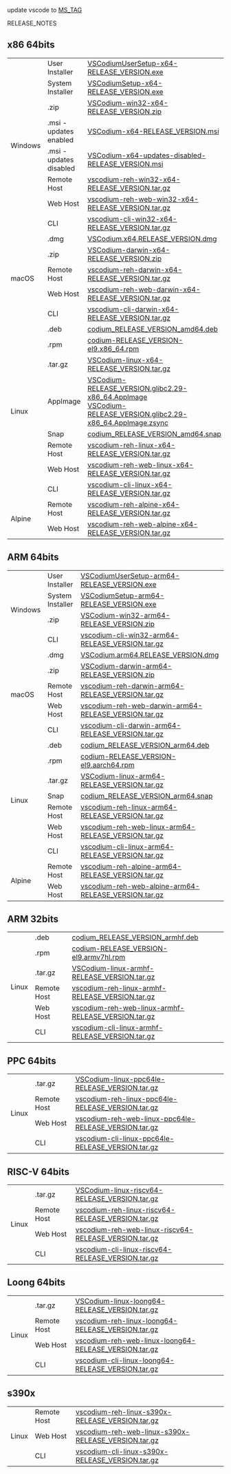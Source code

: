 update vscode to [MS_TAG](https://code.visualstudio.com/updates/vMS_TAG_SHORT)

RELEASE_NOTES

## x86 64bits

<table>
  <tr>
    <td rowspan="8">Windows</td>
    <td>User Installer</td>
    <td><a href="https://github.com/VSCodium/vscodium/releases/download/RELEASE_VERSION/VSCodiumUserSetup-x64-RELEASE_VERSION.exe">VSCodiumUserSetup-x64-RELEASE_VERSION.exe</a></td>
  </tr>
  <tr>
    <td>System Installer</td>
    <td><a href="https://github.com/VSCodium/vscodium/releases/download/RELEASE_VERSION/VSCodiumSetup-x64-RELEASE_VERSION.exe">VSCodiumSetup-x64-RELEASE_VERSION.exe</a></td>
  </tr>
  <tr>
    <td>.zip</td>
    <td><a href="https://github.com/VSCodium/vscodium/releases/download/RELEASE_VERSION/VSCodium-win32-x64-RELEASE_VERSION.zip">VSCodium-win32-x64-RELEASE_VERSION.zip</a></td>
  </tr>
  <tr>
    <td>.msi - updates enabled</td>
    <td><a href="https://github.com/VSCodium/vscodium/releases/download/RELEASE_VERSION/VSCodium-x64-RELEASE_VERSION.msi">VSCodium-x64-RELEASE_VERSION.msi</a></td>
  </tr>
  <tr>
    <td>.msi - updates disabled</td>
    <td><a href="https://github.com/VSCodium/vscodium/releases/download/RELEASE_VERSION/VSCodium-x64-updates-disabled-RELEASE_VERSION.msi">VSCodium-x64-updates-disabled-RELEASE_VERSION.msi</a></td>
  </tr>
  <tr>
    <td>Remote Host</td>
    <td><a href="https://github.com/VSCodium/vscodium/releases/download/RELEASE_VERSION/vscodium-reh-win32-x64-RELEASE_VERSION.tar.gz">vscodium-reh-win32-x64-RELEASE_VERSION.tar.gz</a></td>
  </tr>
  <tr>
    <td>Web Host</td>
    <td><a href="https://github.com/VSCodium/vscodium/releases/download/RELEASE_VERSION/vscodium-reh-web-win32-x64-RELEASE_VERSION.tar.gz">vscodium-reh-web-win32-x64-RELEASE_VERSION.tar.gz</a></td>
  </tr>
  <tr>
    <td>CLI</td>
    <td><a href="https://github.com/VSCodium/vscodium/releases/download/RELEASE_VERSION/vscodium-cli-win32-x64-RELEASE_VERSION.tar.gz">vscodium-cli-win32-x64-RELEASE_VERSION.tar.gz</a></td>
  </tr>
  <tr>
    <td rowspan="5">macOS</td>
    <td>.dmg</td>
    <td><a href="https://github.com/VSCodium/vscodium/releases/download/RELEASE_VERSION/VSCodium.x64.RELEASE_VERSION.dmg">VSCodium.x64.RELEASE_VERSION.dmg</a></td>
  </tr>
  <tr>
    <td>.zip</td>
    <td><a href="https://github.com/VSCodium/vscodium/releases/download/RELEASE_VERSION/VSCodium-darwin-x64-RELEASE_VERSION.zip">VSCodium-darwin-x64-RELEASE_VERSION.zip</a></td>
  </tr>
  <tr>
    <td>Remote Host</td>
    <td><a href="https://github.com/VSCodium/vscodium/releases/download/RELEASE_VERSION/vscodium-reh-darwin-x64-RELEASE_VERSION.tar.gz">vscodium-reh-darwin-x64-RELEASE_VERSION.tar.gz</a></td>
  </tr>
  <tr>
    <td>Web Host</td>
    <td><a href="https://github.com/VSCodium/vscodium/releases/download/RELEASE_VERSION/vscodium-reh-web-darwin-x64-RELEASE_VERSION.tar.gz">vscodium-reh-web-darwin-x64-RELEASE_VERSION.tar.gz</a></td>
  </tr>
  <tr>
    <td>CLI</td>
    <td><a href="https://github.com/VSCodium/vscodium/releases/download/RELEASE_VERSION/vscodium-cli-darwin-x64-RELEASE_VERSION.tar.gz">vscodium-cli-darwin-x64-RELEASE_VERSION.tar.gz</a></td>
  </tr>
  <tr>
  <td rowspan="8">Linux</td>
    <td>.deb</td>
    <td><a href="https://github.com/VSCodium/vscodium/releases/download/RELEASE_VERSION/codium_RELEASE_VERSION_amd64.deb">codium_RELEASE_VERSION_amd64.deb</a></td>
  </tr>
  <tr>
    <td>.rpm</td>
    <td><a href="https://github.com/VSCodium/vscodium/releases/download/RELEASE_VERSION/codium-RELEASE_VERSION-el9.x86_64.rpm">codium-RELEASE_VERSION-el9.x86_64.rpm</a></td>
  </tr>
  <tr>
    <td>.tar.gz</td>
    <td><a href="https://github.com/VSCodium/vscodium/releases/download/RELEASE_VERSION/VSCodium-linux-x64-RELEASE_VERSION.tar.gz">VSCodium-linux-x64-RELEASE_VERSION.tar.gz</a></td>
  </tr>
  <tr>
    <td>AppImage</td>
    <td>
      <a href="https://github.com/VSCodium/vscodium/releases/download/RELEASE_VERSION/VSCodium-RELEASE_VERSION.glibc2.29-x86_64.AppImage">VSCodium-RELEASE_VERSION.glibc2.29-x86_64.AppImage</a><br />
      <a href="https://github.com/VSCodium/vscodium/releases/download/RELEASE_VERSION/VSCodium-RELEASE_VERSION.glibc2.29-x86_64.AppImage.zsync">VSCodium-RELEASE_VERSION.glibc2.29-x86_64.AppImage.zsync</a>
    </td>
  </tr>
  <tr>
    <td>Snap</td>
    <td><a href="https://github.com/VSCodium/vscodium/releases/download/RELEASE_VERSION/codium_RELEASE_VERSION_amd64.snap">codium_RELEASE_VERSION_amd64.snap</a></td>
  </tr>
  <tr>
    <td>Remote Host</td>
    <td><a href="https://github.com/VSCodium/vscodium/releases/download/RELEASE_VERSION/vscodium-reh-linux-x64-RELEASE_VERSION.tar.gz">vscodium-reh-linux-x64-RELEASE_VERSION.tar.gz</a></td>
  </tr>
  <tr>
    <td>Web Host</td>
    <td><a href="https://github.com/VSCodium/vscodium/releases/download/RELEASE_VERSION/vscodium-reh-web-linux-x64-RELEASE_VERSION.tar.gz">vscodium-reh-web-linux-x64-RELEASE_VERSION.tar.gz</a></td>
  </tr>
  <tr>
    <td>CLI</td>
    <td><a href="https://github.com/VSCodium/vscodium/releases/download/RELEASE_VERSION/vscodium-cli-linux-x64-RELEASE_VERSION.tar.gz">vscodium-cli-linux-x64-RELEASE_VERSION.tar.gz</a></td>
  </tr>
  <tr>
    <td rowspan="2">Alpine</td>
    <td>Remote Host</td>
    <td><a href="https://github.com/VSCodium/vscodium/releases/download/RELEASE_VERSION/vscodium-reh-alpine-x64-RELEASE_VERSION.tar.gz">vscodium-reh-alpine-x64-RELEASE_VERSION.tar.gz</a></td>
  </tr>
  <tr>
    <td>Web Host</td>
    <td><a href="https://github.com/VSCodium/vscodium/releases/download/RELEASE_VERSION/vscodium-reh-web-alpine-x64-RELEASE_VERSION.tar.gz">vscodium-reh-web-alpine-x64-RELEASE_VERSION.tar.gz</a></td>
  </tr>
</table>

## ARM 64bits

<table>
  <tr>
    <td rowspan="4">Windows</td>
    <td>User Installer</td>
    <td><a href="https://github.com/VSCodium/vscodium/releases/download/RELEASE_VERSION/VSCodiumUserSetup-arm64-RELEASE_VERSION.exe">VSCodiumUserSetup-arm64-RELEASE_VERSION.exe</a></td>
  </tr>
  <tr>
    <td>System Installer</td>
    <td><a href="https://github.com/VSCodium/vscodium/releases/download/RELEASE_VERSION/VSCodiumSetup-arm64-RELEASE_VERSION.exe">VSCodiumSetup-arm64-RELEASE_VERSION.exe</a></td>
  </tr>
  <tr>
    <td>.zip</td>
    <td><a href="https://github.com/VSCodium/vscodium/releases/download/RELEASE_VERSION/VSCodium-win32-arm64-RELEASE_VERSION.zip">VSCodium-win32-arm64-RELEASE_VERSION.zip</a></td>
  </tr>
  <tr>
    <td>CLI</td>
    <td><a href="https://github.com/VSCodium/vscodium/releases/download/RELEASE_VERSION/vscodium-cli-win32-arm64-RELEASE_VERSION.tar.gz">vscodium-cli-win32-arm64-RELEASE_VERSION.tar.gz</a></td>
  </tr>
  <tr>
    <td rowspan="5">macOS</td>
    <td>.dmg</td>
    <td><a href="https://github.com/VSCodium/vscodium/releases/download/RELEASE_VERSION/VSCodium.arm64.RELEASE_VERSION.dmg">VSCodium.arm64.RELEASE_VERSION.dmg</a></td>
  </tr>
  <tr>
    <td>.zip</td>
    <td><a href="https://github.com/VSCodium/vscodium/releases/download/RELEASE_VERSION/VSCodium-darwin-arm64-RELEASE_VERSION.zip">VSCodium-darwin-arm64-RELEASE_VERSION.zip</a></td>
  </tr>
  <tr>
    <td>Remote Host</td>
    <td><a href="https://github.com/VSCodium/vscodium/releases/download/RELEASE_VERSION/vscodium-reh-darwin-arm64-RELEASE_VERSION.tar.gz">vscodium-reh-darwin-arm64-RELEASE_VERSION.tar.gz</a></td>
  </tr>
  <tr>
    <td>Web Host</td>
    <td><a href="https://github.com/VSCodium/vscodium/releases/download/RELEASE_VERSION/vscodium-reh-web-darwin-arm64-RELEASE_VERSION.tar.gz">vscodium-reh-web-darwin-arm64-RELEASE_VERSION.tar.gz</a></td>
  </tr>
  <tr>
    <td>CLI</td>
    <td><a href="https://github.com/VSCodium/vscodium/releases/download/RELEASE_VERSION/vscodium-cli-darwin-arm64-RELEASE_VERSION.tar.gz">vscodium-cli-darwin-arm64-RELEASE_VERSION.tar.gz</a></td>
  </tr>
  <tr>
    <td rowspan="7">Linux</td>
    <td>.deb</td>
    <td><a href="https://github.com/VSCodium/vscodium/releases/download/RELEASE_VERSION/codium_RELEASE_VERSION_arm64.deb">codium_RELEASE_VERSION_arm64.deb</a></td>
  </tr>
  <tr>
    <td>.rpm</td>
    <td><a href="https://github.com/VSCodium/vscodium/releases/download/RELEASE_VERSION/codium-RELEASE_VERSION-el9.aarch64.rpm">codium-RELEASE_VERSION-el9.aarch64.rpm</a></td>
  </tr>
  <tr>
    <td>.tar.gz</td>
    <td><a href="https://github.com/VSCodium/vscodium/releases/download/RELEASE_VERSION/VSCodium-linux-arm64-RELEASE_VERSION.tar.gz">VSCodium-linux-arm64-RELEASE_VERSION.tar.gz</a></td>
  </tr>
  <tr>
    <td>Snap</td>
    <td><a href="https://github.com/VSCodium/vscodium/releases/download/RELEASE_VERSION/codium_RELEASE_VERSION_arm64.snap">codium_RELEASE_VERSION_arm64.snap</a></td>
  </tr>
  <tr>
    <td>Remote Host</td>
    <td><a href="https://github.com/VSCodium/vscodium/releases/download/RELEASE_VERSION/vscodium-reh-linux-arm64-RELEASE_VERSION.tar.gz">vscodium-reh-linux-arm64-RELEASE_VERSION.tar.gz</a></td>
  </tr>
  <tr>
    <td>Web Host</td>
    <td><a href="https://github.com/VSCodium/vscodium/releases/download/RELEASE_VERSION/vscodium-reh-web-linux-arm64-RELEASE_VERSION.tar.gz">vscodium-reh-web-linux-arm64-RELEASE_VERSION.tar.gz</a></td>
  </tr>
  <tr>
    <td>CLI</td>
    <td><a href="https://github.com/VSCodium/vscodium/releases/download/RELEASE_VERSION/vscodium-cli-linux-arm64-RELEASE_VERSION.tar.gz">vscodium-cli-linux-arm64-RELEASE_VERSION.tar.gz</a></td>
  </tr>
  <tr>
    <td rowspan="2">Alpine</td>
    <td>Remote Host</td>
    <td><a href="https://github.com/VSCodium/vscodium/releases/download/RELEASE_VERSION/vscodium-reh-alpine-arm64-RELEASE_VERSION.tar.gz">vscodium-reh-alpine-arm64-RELEASE_VERSION.tar.gz</a></td>
  </tr>
  <tr>
    <td>Web Host</td>
    <td><a href="https://github.com/VSCodium/vscodium/releases/download/RELEASE_VERSION/vscodium-reh-web-alpine-arm64-RELEASE_VERSION.tar.gz">vscodium-reh-web-alpine-arm64-RELEASE_VERSION.tar.gz</a></td>
  </tr>
</table>

## ARM 32bits

<table>
  <tr>
    <td rowspan="6">Linux</td>
    <td>.deb</td>
    <td><a href="https://github.com/VSCodium/vscodium/releases/download/RELEASE_VERSION/codium_RELEASE_VERSION_armhf.deb">codium_RELEASE_VERSION_armhf.deb</a></td>
  </tr>
  <tr>
    <td>.rpm</td>
    <td><a href="https://github.com/VSCodium/vscodium/releases/download/RELEASE_VERSION/codium-RELEASE_VERSION-el9.armv7hl.rpm">codium-RELEASE_VERSION-el9.armv7hl.rpm</a></td>
  </tr>
  <tr>
    <td>.tar.gz</td>
    <td><a href="https://github.com/VSCodium/vscodium/releases/download/RELEASE_VERSION/VSCodium-linux-armhf-RELEASE_VERSION.tar.gz">VSCodium-linux-armhf-RELEASE_VERSION.tar.gz</a></td>
  </tr>
  <tr>
    <td>Remote Host</td>
    <td><a href="https://github.com/VSCodium/vscodium/releases/download/RELEASE_VERSION/vscodium-reh-linux-armhf-RELEASE_VERSION.tar.gz">vscodium-reh-linux-armhf-RELEASE_VERSION.tar.gz</a></td>
  </tr>
  <tr>
    <td>Web Host</td>
    <td><a href="https://github.com/VSCodium/vscodium/releases/download/RELEASE_VERSION/vscodium-reh-web-linux-armhf-RELEASE_VERSION.tar.gz">vscodium-reh-web-linux-armhf-RELEASE_VERSION.tar.gz</a></td>
  </tr>
  <tr>
    <td>CLI</td>
    <td><a href="https://github.com/VSCodium/vscodium/releases/download/RELEASE_VERSION/vscodium-cli-linux-armhf-RELEASE_VERSION.tar.gz">vscodium-cli-linux-armhf-RELEASE_VERSION.tar.gz</a></td>
  </tr>
</table>

## PPC 64bits

<table>
  <tr>
    <td rowspan="4">Linux</td>
    <td>.tar.gz</td>
    <td><a href="https://github.com/VSCodium/vscodium/releases/download/RELEASE_VERSION/VSCodium-linux-ppc64le-RELEASE_VERSION.tar.gz">VSCodium-linux-ppc64le-RELEASE_VERSION.tar.gz</a></td>
  </tr>
  <tr>
    <td>Remote Host</td>
    <td><a href="https://github.com/VSCodium/vscodium/releases/download/RELEASE_VERSION/vscodium-reh-linux-ppc64le-RELEASE_VERSION.tar.gz">vscodium-reh-linux-ppc64le-RELEASE_VERSION.tar.gz</a></td>
  </tr>
  <tr>
    <td>Web Host</td>
    <td><a href="https://github.com/VSCodium/vscodium/releases/download/RELEASE_VERSION/vscodium-reh-web-linux-ppc64le-RELEASE_VERSION.tar.gz">vscodium-reh-web-linux-ppc64le-RELEASE_VERSION.tar.gz</a></td>
  </tr>
  <tr>
    <td>CLI</td>
    <td><a href="https://github.com/VSCodium/vscodium/releases/download/RELEASE_VERSION/vscodium-cli-linux-ppc64le-RELEASE_VERSION.tar.gz">vscodium-cli-linux-ppc64le-RELEASE_VERSION.tar.gz</a></td>
  </tr>
</table>

## RISC-V 64bits

<table>
  <tr>
    <td rowspan="4">Linux</td>
    <td>.tar.gz</td>
    <td><a href="https://github.com/VSCodium/vscodium/releases/download/RELEASE_VERSION/VSCodium-linux-riscv64-RELEASE_VERSION.tar.gz">VSCodium-linux-riscv64-RELEASE_VERSION.tar.gz</a></td>
  </tr>
  <tr>
    <td>Remote Host</td>
    <td><a href="https://github.com/VSCodium/vscodium/releases/download/RELEASE_VERSION/vscodium-reh-linux-riscv64-RELEASE_VERSION.tar.gz">vscodium-reh-linux-riscv64-RELEASE_VERSION.tar.gz</a></td>
  </tr>
  <tr>
    <td>Web Host</td>
    <td><a href="https://github.com/VSCodium/vscodium/releases/download/RELEASE_VERSION/vscodium-reh-web-linux-riscv64-RELEASE_VERSION.tar.gz">vscodium-reh-web-linux-riscv64-RELEASE_VERSION.tar.gz</a></td>
  </tr>
  <tr>
    <td>CLI</td>
    <td><a href="https://github.com/VSCodium/vscodium/releases/download/RELEASE_VERSION/vscodium-cli-linux-riscv64-RELEASE_VERSION.tar.gz">vscodium-cli-linux-riscv64-RELEASE_VERSION.tar.gz</a></td>
  </tr>
</table>

## Loong 64bits

<table>
  <tr>
    <td rowspan="4">Linux</td>
    <td>.tar.gz</td>
    <td><a href="https://github.com/VSCodium/vscodium/releases/download/RELEASE_VERSION/VSCodium-linux-loong64-RELEASE_VERSION.tar.gz">VSCodium-linux-loong64-RELEASE_VERSION.tar.gz</a></td>
  </tr>
  <tr>
    <td>Remote Host</td>
    <td><a href="https://github.com/VSCodium/vscodium/releases/download/RELEASE_VERSION/vscodium-reh-linux-loong64-RELEASE_VERSION.tar.gz">vscodium-reh-linux-loong64-RELEASE_VERSION.tar.gz</a></td>
  </tr>
  <tr>
    <td>Web Host</td>
    <td><a href="https://github.com/VSCodium/vscodium/releases/download/RELEASE_VERSION/vscodium-reh-web-linux-loong64-RELEASE_VERSION.tar.gz">vscodium-reh-web-linux-loong64-RELEASE_VERSION.tar.gz</a></td>
  </tr>
  <tr>
    <td>CLI</td>
    <td><a href="https://github.com/VSCodium/vscodium/releases/download/RELEASE_VERSION/vscodium-cli-linux-loong64-RELEASE_VERSION.tar.gz">vscodium-cli-linux-loong64-RELEASE_VERSION.tar.gz</a></td>
  </tr>
</table>

## s390x

<table>
  <tr>
    <td rowspan="3">Linux</td>
    <td>Remote Host</td>
    <td><a href="https://github.com/VSCodium/vscodium/releases/download/RELEASE_VERSION/vscodium-reh-linux-s390x-RELEASE_VERSION.tar.gz">vscodium-reh-linux-s390x-RELEASE_VERSION.tar.gz</a></td>
  </tr>
  <tr>
    <td>Web Host</td>
    <td><a href="https://github.com/VSCodium/vscodium/releases/download/RELEASE_VERSION/vscodium-reh-web-linux-s390x-RELEASE_VERSION.tar.gz">vscodium-reh-web-linux-s390x-RELEASE_VERSION.tar.gz</a></td>
  </tr>
  <tr>
    <td>CLI</td>
    <td><a href="https://github.com/VSCodium/vscodium/releases/download/RELEASE_VERSION/vscodium-cli-linux-s390x-RELEASE_VERSION.tar.gz">vscodium-cli-linux-s390x-RELEASE_VERSION.tar.gz</a></td>
  </tr>
</table>
